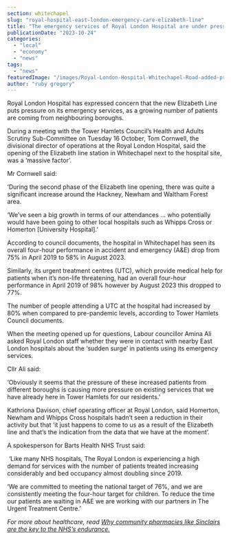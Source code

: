 ```yaml
---
section: whitechapel
slug: "royal-hospital-east-london-emergency-care-elizabeth-line"
title: "The emergency services of Royal London Hospital are under pressure"
publicationDate: "2023-10-24"
categories: 
  - "local"
  - "economy"
  - "news"
tags: 
  - "news"
featuredImage: "/images/Royal-London-Hospital-Whitechapel-Road-added-pressure-Elizabeth-Line.jpg"
author: "ruby gregory"
---
```


Royal London Hospital has expressed concern that the new Elizabeth Line puts pressure on its emergency services, as a growing number of patients are coming from neighbouring boroughs.

During a meeting with the Tower Hamlets Council’s Health and Adults Scrutiny Sub-Committee on Tuesday 16 October, Tom Cornwell, the divisional director of operations at the Royal London Hospital, said the opening of the Elizabeth line station in Whitechapel next to the hospital site, was a ‘massive factor’. 

Mr Cornwell said:

‘During the second phase of the Elizabeth line opening, there was quite a significant increase around the Hackney, Newham and Waltham Forest area.

‘We’ve seen a big growth in terms of our attendances … who potentially would have been going to other local hospitals such as Whipps Cross or Homerton \[University Hospital\].’

According to council documents, the hospital in Whitechapel has seen its overall four-hour performance in accident and emergency (A&E) drop from 75% in April 2019 to 58% in August 2023.

Similarly, its urgent treatment centres (UTC), which provide medical help for patients when it’s non-life threatening, had an overall four-hour performance in April 2019 of 98% however by August 2023 this dropped to 77%.

The number of people attending a UTC at the hospital had increased by 80% when compared to pre-pandemic levels, according to Tower Hamlets Council documents.

When the meeting opened up for questions, Labour councillor Amina Ali asked Royal London staff whether they were in contact with nearby East London hospitals about the ‘sudden surge’ in patients using its emergency services.

Cllr Ali said:

‘Obviously it seems that the pressure of these increased patients from different boroughs is causing more pressure on existing services that we have already here in Tower Hamlets for our residents.'

Kathriona Davison, chief operating officer at Royal London, said Homerton, Newham and Whipps Cross hospitals hadn’t seen a reduction in their activity but that ‘it just happens to come to us as a result of the Elizabeth line and that’s the indication from the data that we have at the moment’. 

A spokesperson for Barts Health NHS Trust said:

 ‘Like many NHS hospitals, The Royal London is experiencing a high demand for services with the number of patients treated increasing considerably and bed occupancy almost doubling since 2019.

‘We are committed to meeting the national target of 76%, and we are consistently meeting the four-hour target for children. To reduce the time our patients are waiting in A&E we are working with our partners in The Urgent Treatment Centre.’

_For more about healthcare, read_ [_Why community pharmacies like Sinclairs are the key to the NHS’s endurance._](https://romanroadlondon.com/anika-jagot-interview-sinclairs-community-pharmacy-bow-preventative-care-nhs/)

[](https://romanroadlondon.com/anika-jagot-interview-sinclairs-community-pharmacy-bow-preventative-care-nhs/)
